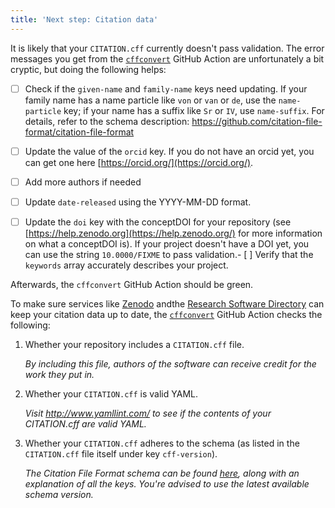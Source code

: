 ```yaml
---
title: 'Next step: Citation data'
---
```


It is likely that your `CITATION.cff` currently doesn't pass validation. The error messages you get from the [`cffconvert`](https://github.com/MiBiPret/mibiremo/actions/workflows/cffconvert.yml) GitHub Action are unfortunately a bit cryptic, but doing the following helps:

- [ ] Check if the `given-name` and `family-name` keys need updating. If your family name has a name particle like `von` or `van` or `de`, use the `name-particle` key; if your name has a suffix like `Sr` or `IV`, use `name-suffix`. For details, refer to the schema description: https://github.com/citation-file-format/citation-file-format
- [ ] Update the value of the `orcid` key. If you do not have an orcid yet, you can get one here [https://orcid.org/](https://orcid.org/).
- [ ] Add more authors if needed
- [ ] Update `date-released` using the YYYY-MM-DD format.

- [ ] Update the `doi` key with the conceptDOI for your repository (see [https://help.zenodo.org](https://help.zenodo.org/) for more information on what a conceptDOI is). If your project doesn't have a DOI yet, you can use the string `10.0000/FIXME` to pass validation.- [ ] Verify that the `keywords` array accurately describes your project.

Afterwards, the `cffconvert` GitHub Action should be green.

To make sure services like [Zenodo](https://zenodo.org) andthe [Research Software Directory](https://research-software-directory.org/) can keep your citation data up to date, the [`cffconvert`](https://github.com/MiBiPret/mibiremo/actions/workflows/cffconvert.yml) GitHub Action checks the following:
1. Whether your repository includes a `CITATION.cff` file.

    _By including this file, authors of the software can receive credit for the work they put in._

1. Whether your `CITATION.cff` is valid YAML.

    _Visit http://www.yamllint.com/ to see if the contents of your CITATION.cff are valid YAML._

1. Whether your `CITATION.cff` adheres to the schema (as listed in the `CITATION.cff` file itself under key `cff-version`).

    _The Citation File Format schema can be found [here](https://github.com/citation-file-format/citation-file-format), along with an explanation of all the keys. You're advised to use the latest available schema version._
